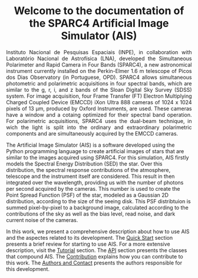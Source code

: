 <h1 style="text-align: center">Welcome to the documentation of the SPARC4 Artificial Image Simulator (AIS)</h1>

<p style="text-align: justify;">
Instituto Nacional de Pesquisas Espaciais (INPE), in collaboration with Laboratório Nacional de Astrofísica (LNA), developed the Simultaneous Polarimeter and Rapid  Camera in Four Bands (SPARC4), a new astronomical instrument currently installed on the Perkin-Elmer 1.6 m telescope of Picos dos Dias Observatory (in Portuguese, OPD). SPARC4 allows simultaneous photometric and polarimetric acquisitions in four spectral bands, which are similar to the g, r, i, and z bands of the Sloan Digital Sky Survey (SDSS) system. For image acquisition, four Frame Transfer (FT) Electron Multiplying Charged Coupled Device (EMCCD) iXon Ultra 888 cameras of 1024 x 1024 pixels of 13 &mu;m, produced by Oxford Instruments, are used. These cameras have a window and a cotaing optimized for their spectral band operation. For polarimetric acquisitions, SPARC4 uses the dual-beam technique, in wich the light is split into the ordinary and extraordinary polarimetric components and are simultaneously acquired by the EMCCD cameras.


The Artificial Image Simulator (AIS) is a software developed using the Python programming language to create artificial images of stars that are similar to the images acquired using SPARC4. For this simulation, AIS firstly models the Spectral Energy Distribution (SED) the star. Over this distribution, the spectral response contributions of the atmosphere, telescope and the instrument itself are considered. This result in then integrated over the wavelength, providing us with the number of photons per second acquired by the cameras. This number is used to create the Point Spread Function (PSF) of the star, modeled as a Gaussian 2D distribution, according to the size of the seeing disk. This PSF distribtuion is summed pixel-by-pixel to a background image, calculated according to the contributions of the sky as well as the bias level, read noise, and dark current noise of the cameras.

In this work, we present a comprehensive description about how to use AIS and the aspectes related to its development. The [Quick Start](quick_start.md) section presents a brief review for starting to use AIS. For a more extensive description, visit the [Tutorial](tutorial.md) section. The [API](./api/) section presents the classes that compound AIS. The [Contribution](contribute.md) explains how you can contribute to this work. The [Authors and Contact](authors.md) presents the authors responsible for this development.


<!-- To calibrate AIS, simulations procuded by this software were compared to real data acquired using the photometric and polarimetric modes of SPARC4, during the commissioning runs of the instrument. These data were reduced using [Astropop](https://github.com/juliotux/astropop), a pipeline developed using the Python programming language that was customized to deal with the SPARC4 data. For the photometric mode, spectrophotometric standard stars were observed, providing us with the number of photons per second acquired by the cameras for these stars. This result was compared to the number of photons per second provided by AIS, allowing the calculation of an empirical model to transform the SPARC4 instrumental system into the Sloan Digital Sky Survey (SDSS). For the polarimetric mode, polarimetric standard stars were observed, providing us with their q and u Stokes parameters. These values was compared with those ones provided by AIS, allowing us to validate the simulation methodology. -->


</p>

